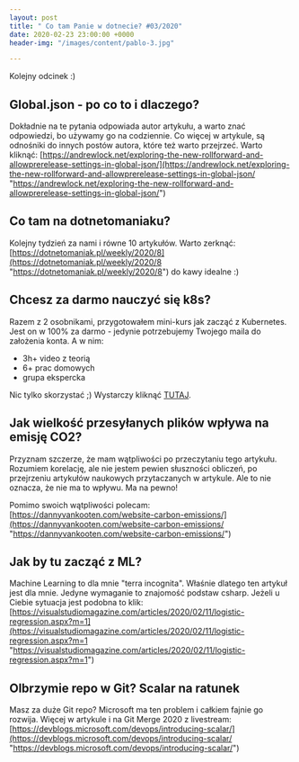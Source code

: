 ```yaml
---
layout: post
title: " Co tam Panie w dotnecie? #03/2020"
date: 2020-02-23 23:00:00 +0000
header-img: "/images/content/pablo-3.jpg"

---
```

Kolejny odcinek :)

## Global.json - po co to i dlaczego?

Dokładnie na te pytania odpowiada autor artykułu, a warto znać odpowiedzi, bo używamy go na codziennie. Co więcej w artykule, są odnośniki do innych postów autora, które też warto przejrzeć. Warto kliknąć: [https://andrewlock.net/exploring-the-new-rollforward-and-allowprerelease-settings-in-global-json/](https://andrewlock.net/exploring-the-new-rollforward-and-allowprerelease-settings-in-global-json/ "https://andrewlock.net/exploring-the-new-rollforward-and-allowprerelease-settings-in-global-json/")

## Co tam na dotnetomaniaku?

Kolejny tydzień za nami i równe 10 artykułów. Warto zerknąć: [https://dotnetomaniak.pl/weekly/2020/8](https://dotnetomaniak.pl/weekly/2020/8 "https://dotnetomaniak.pl/weekly/2020/8") do kawy idealne :)

## Chcesz za darmo nauczyć się k8s?

Razem z 2 osobnikami, przygotowałem mini-kurs jak zacząć z Kubernetes. Jest on w 100% za darmo - jedynie potrzebujemy Twojego maila do założenia konta. A w nim:

* 3h+ video z teorią
* 6+ prac domowych
* grupa ekspercka

Nic tylko skorzystać ;) Wystarczy kliknąć [TUTAJ](https://k8s.buzz/dotnetomaniak-dotknij).

## Jak wielkość przesyłanych plików wpływa na emisję CO2?

Przyznam szczerze, że mam wątpliwości po przeczytaniu tego artykułu. Rozumiem korelację, ale nie jestem pewien słuszności obliczeń, po przejrzeniu artykułów naukowych przytaczanych w artykule. Ale to nie oznacza, że nie ma to wpływu. Ma na pewno!

Pomimo swoich wątpliwości polecam: [https://dannyvankooten.com/website-carbon-emissions/](https://dannyvankooten.com/website-carbon-emissions/ "https://dannyvankooten.com/website-carbon-emissions/")

## Jak by tu zacząć z ML?

Machine Learning to dla mnie "terra incognita". Właśnie dlatego ten artykuł jest dla mnie. Jedyne wymaganie to znajomość podstaw csharp. Jeżeli u Ciebie sytuacja jest podobna to  klik: [https://visualstudiomagazine.com/articles/2020/02/11/logistic-regression.aspx?m=1](https://visualstudiomagazine.com/articles/2020/02/11/logistic-regression.aspx?m=1 "https://visualstudiomagazine.com/articles/2020/02/11/logistic-regression.aspx?m=1")

## Olbrzymie repo w Git? Scalar na ratunek

Masz za duże Git repo? Microsoft ma ten problem i całkiem fajnie go rozwija. Więcej w artykule i na Git Merge 2020 z livestream: [https://devblogs.microsoft.com/devops/introducing-scalar/](https://devblogs.microsoft.com/devops/introducing-scalar/ "https://devblogs.microsoft.com/devops/introducing-scalar/")